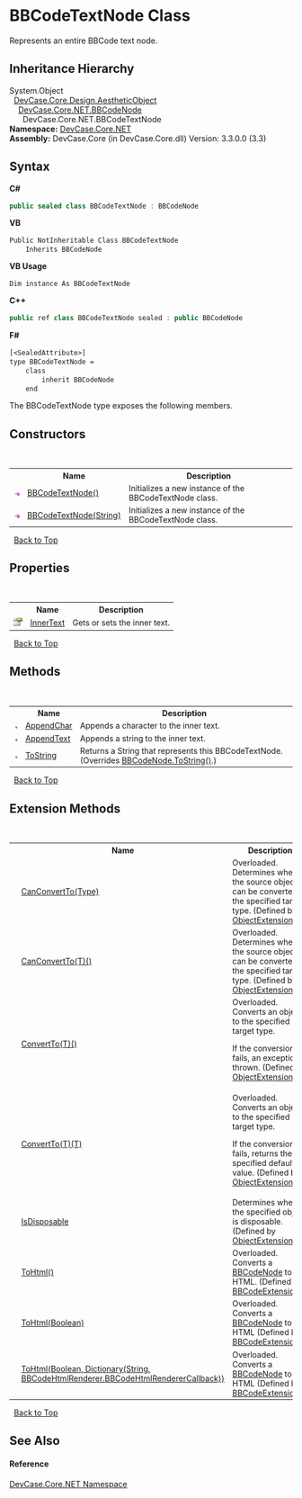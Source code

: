 # BBCodeTextNode Class
 

Represents an entire BBCode text node.


## Inheritance Hierarchy
System.Object<br />&nbsp;&nbsp;<a href="T_DevCase_Core_Design_AestheticObject">DevCase.Core.Design.AestheticObject</a><br />&nbsp;&nbsp;&nbsp;&nbsp;<a href="T_DevCase_Core_NET_BBCodeNode">DevCase.Core.NET.BBCodeNode</a><br />&nbsp;&nbsp;&nbsp;&nbsp;&nbsp;&nbsp;DevCase.Core.NET.BBCodeTextNode<br />
**Namespace:**&nbsp;<a href="N_DevCase_Core_NET">DevCase.Core.NET</a><br />**Assembly:**&nbsp;DevCase.Core (in DevCase.Core.dll) Version: 3.3.0.0 (3.3)

## Syntax

**C#**<br />
``` C#
public sealed class BBCodeTextNode : BBCodeNode
```

**VB**<br />
``` VB
Public NotInheritable Class BBCodeTextNode
	Inherits BBCodeNode
```

**VB Usage**<br />
``` VB Usage
Dim instance As BBCodeTextNode
```

**C++**<br />
``` C++
public ref class BBCodeTextNode sealed : public BBCodeNode
```

**F#**<br />
``` F#
[<SealedAttribute>]
type BBCodeTextNode =  
    class
        inherit BBCodeNode
    end
```

The BBCodeTextNode type exposes the following members.


## Constructors
&nbsp;<table><tr><th></th><th>Name</th><th>Description</th></tr><tr><td>![Public method](media/pubmethod.gif "Public method")</td><td><a href="M_DevCase_Core_NET_BBCodeTextNode__ctor">BBCodeTextNode()</a></td><td>
Initializes a new instance of the BBCodeTextNode class.</td></tr><tr><td>![Public method](media/pubmethod.gif "Public method")</td><td><a href="M_DevCase_Core_NET_BBCodeTextNode__ctor_1">BBCodeTextNode(String)</a></td><td>
Initializes a new instance of the BBCodeTextNode class.</td></tr></table>&nbsp;
<a href="#bbcodetextnode-class">Back to Top</a>

## Properties
&nbsp;<table><tr><th></th><th>Name</th><th>Description</th></tr><tr><td>![Public property](media/pubproperty.gif "Public property")</td><td><a href="P_DevCase_Core_NET_BBCodeTextNode_InnerText">InnerText</a></td><td>
Gets or sets the inner text.</td></tr></table>&nbsp;
<a href="#bbcodetextnode-class">Back to Top</a>

## Methods
&nbsp;<table><tr><th></th><th>Name</th><th>Description</th></tr><tr><td>![Public method](media/pubmethod.gif "Public method")</td><td><a href="M_DevCase_Core_NET_BBCodeTextNode_AppendChar">AppendChar</a></td><td>
Appends a character to the inner text.</td></tr><tr><td>![Public method](media/pubmethod.gif "Public method")</td><td><a href="M_DevCase_Core_NET_BBCodeTextNode_AppendText">AppendText</a></td><td>
Appends a string to the inner text.</td></tr><tr><td>![Public method](media/pubmethod.gif "Public method")</td><td><a href="M_DevCase_Core_NET_BBCodeTextNode_ToString">ToString</a></td><td>
Returns a String that represents this BBCodeTextNode.
 (Overrides <a href="M_DevCase_Core_NET_BBCodeNode_ToString">BBCodeNode.ToString()</a>.)</td></tr></table>&nbsp;
<a href="#bbcodetextnode-class">Back to Top</a>

## Extension Methods
&nbsp;<table><tr><th></th><th>Name</th><th>Description</th></tr><tr><td>![Public Extension Method](media/pubextension.gif "Public Extension Method")![Code example](media/CodeExample.png "Code example")</td><td><a href="M_DevCase_Core_Extensions_Object_ObjectExtensions_CanConvertTo">CanConvertTo(Type)</a></td><td>Overloaded.  
Determines whether the source object can be converted to the specified target type.
 (Defined by <a href="T_DevCase_Core_Extensions_Object_ObjectExtensions">ObjectExtensions</a>.)</td></tr><tr><td>![Public Extension Method](media/pubextension.gif "Public Extension Method")![Code example](media/CodeExample.png "Code example")</td><td><a href="M_DevCase_Core_Extensions_Object_ObjectExtensions_CanConvertTo__1">CanConvertTo(T)()</a></td><td>Overloaded.  
Determines whether the source object can be converted to the specified target type.
 (Defined by <a href="T_DevCase_Core_Extensions_Object_ObjectExtensions">ObjectExtensions</a>.)</td></tr><tr><td>![Public Extension Method](media/pubextension.gif "Public Extension Method")![Code example](media/CodeExample.png "Code example")</td><td><a href="M_DevCase_Core_Extensions_Object_ObjectExtensions_ConvertTo__1">ConvertTo(T)()</a></td><td>Overloaded.  
Converts an object to the specified target type. 

 If the conversion fails, an exception is thrown.
 (Defined by <a href="T_DevCase_Core_Extensions_Object_ObjectExtensions">ObjectExtensions</a>.)</td></tr><tr><td>![Public Extension Method](media/pubextension.gif "Public Extension Method")![Code example](media/CodeExample.png "Code example")</td><td><a href="M_DevCase_Core_Extensions_Object_ObjectExtensions_ConvertTo__1_1">ConvertTo(T)(T)</a></td><td>Overloaded.  
Converts an object to the specified target type. 

 If the conversion fails, returns the specified default value.
 (Defined by <a href="T_DevCase_Core_Extensions_Object_ObjectExtensions">ObjectExtensions</a>.)</td></tr><tr><td>![Public Extension Method](media/pubextension.gif "Public Extension Method")![Code example](media/CodeExample.png "Code example")</td><td><a href="M_DevCase_Core_Extensions_Object_ObjectExtensions_IsDisposable">IsDisposable</a></td><td>
Determines whether the specified object is disposable.
 (Defined by <a href="T_DevCase_Core_Extensions_Object_ObjectExtensions">ObjectExtensions</a>.)</td></tr><tr><td>![Public Extension Method](media/pubextension.gif "Public Extension Method")</td><td><a href="M_DevCase_Core_Extensions_BBCode_BBCodeExtensions_ToHtml">ToHtml()</a></td><td>Overloaded.  
Converts a <a href="T_DevCase_Core_NET_BBCodeNode">BBCodeNode</a> to HTML.
 (Defined by <a href="T_DevCase_Core_Extensions_BBCode_BBCodeExtensions">BBCodeExtensions</a>.)</td></tr><tr><td>![Public Extension Method](media/pubextension.gif "Public Extension Method")</td><td><a href="M_DevCase_Core_Extensions_BBCode_BBCodeExtensions_ToHtml_1">ToHtml(Boolean)</a></td><td>Overloaded.  
Converts a <a href="T_DevCase_Core_NET_BBCodeNode">BBCodeNode</a> to HTML
 (Defined by <a href="T_DevCase_Core_Extensions_BBCode_BBCodeExtensions">BBCodeExtensions</a>.)</td></tr><tr><td>![Public Extension Method](media/pubextension.gif "Public Extension Method")</td><td><a href="M_DevCase_Core_Extensions_BBCode_BBCodeExtensions_ToHtml_2">ToHtml(Boolean, Dictionary(String, BBCodeHtmlRenderer.BBCodeHtmlRendererCallback))</a></td><td>Overloaded.  
Converts a <a href="T_DevCase_Core_NET_BBCodeNode">BBCodeNode</a> to HTML
 (Defined by <a href="T_DevCase_Core_Extensions_BBCode_BBCodeExtensions">BBCodeExtensions</a>.)</td></tr></table>&nbsp;
<a href="#bbcodetextnode-class">Back to Top</a>

## See Also


#### Reference
<a href="N_DevCase_Core_NET">DevCase.Core.NET Namespace</a><br />